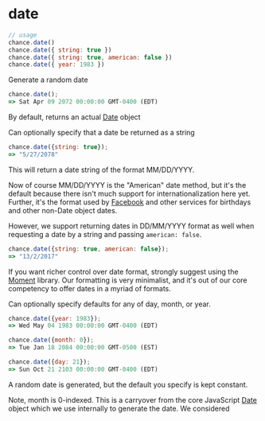 # date

```js
// usage
chance.date()
chance.date({ string: true })
chance.date({ string: true, american: false })
chance.date({ year: 1983 })
```

Generate a random date

```js
chance.date();
=> Sat Apr 09 2072 00:00:00 GMT-0400 (EDT)
```

By default, returns an actual [Date][Date] object

Can optionally specify that a date be returned as a string

```js
chance.date({string: true});
=> "5/27/2078"
```

This will return a date string of the format MM/DD/YYYY.

Now of course MM/DD/YYYY is the "American" date method, but it's the default
because there isn't much support for internationalization here yet. Further,
it's the format used by [Facebook][FB] and other services for birthdays and
other non-Date object dates.

However, we support returning dates in DD/MM/YYYY format as well when requesting
a date by a string and passing `american: false`.

```js
chance.date({string: true, american: false});
=> "13/2/2017"
```

If you want richer control over date format, strongly suggest using the
[Moment][Moment] library. Our formatting is very minimalist, and it's out of our
core competency to offer dates in a myriad of formats.

Can optionally specify defaults for any of day, month, or year.

```js
chance.date({year: 1983});
=> Wed May 04 1983 00:00:00 GMT-0400 (EDT)

chance.date({month: 0});
=> Tue Jan 18 2084 00:00:00 GMT-0500 (EST)

chance.date({day: 21});
=> Sun Oct 21 2103 00:00:00 GMT-0400 (EDT)
```

A random date is generated, but the default you specify is kept constant.

Note, month is 0-indexed. This is a carryover from the core JavaScript
[Date][Date] object which we use internally to generate the date. We
considered

[Date]: https://developer.mozilla.org/en-US/docs/Web/JavaScript/Reference/Global_Objects/Date
[FB]: https://developers.facebook.com/docs/reference/api/user/
[Moment]: http://momentjs.com
